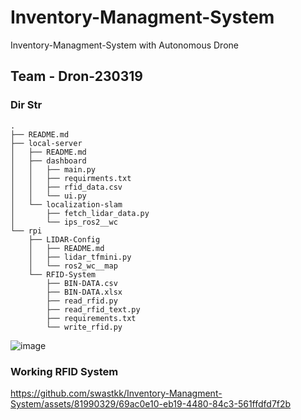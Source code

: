 # Inventory-Managment-System
Inventory-Managment-System with Autonomous Drone

## Team - Dron-230319
### Dir Str 
```
.
├── README.md
├── local-server
│   ├── README.md
│   ├── dashboard
│   │   ├── main.py
│   │   ├── requirments.txt
│   │   ├── rfid_data.csv
│   │   └── ui.py
│   └── localization-slam
│       ├── fetch_lidar_data.py
│       └── ips_ros2__wc
└── rpi
    ├── LIDAR-Config
    │   ├── README.md
    │   ├── lidar_tfmini.py
    │   └── ros2_wc__map
    └── RFID-System
        ├── BIN-DATA.csv
        ├── BIN-DATA.xlsx
        ├── read_rfid.py
        ├── read_rfid_text.py
        ├── requirements.txt
        └── write_rfid.py
```

![image](https://github.com/swastkk/Inventory-Managment-System/assets/81990329/58e6d5d4-0850-464d-8887-e60a7f1b26f4)

### Working RFID System

https://github.com/swastkk/Inventory-Managment-System/assets/81990329/69ac0e10-eb19-4480-84c3-561ffdfd7f2b

